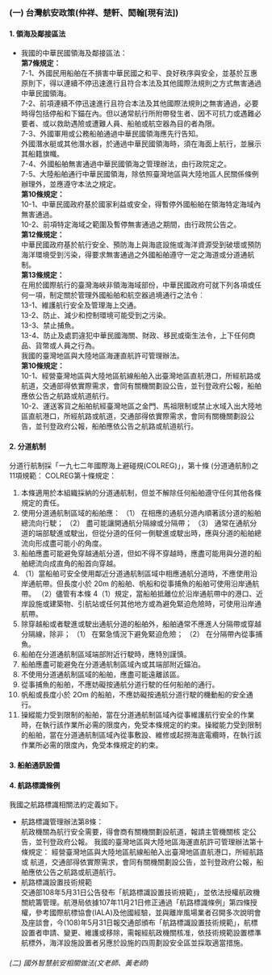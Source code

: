 ### (一)	台灣航安政策(仲祥、楚軒、閎翰[現有法])
#### 1.	**領海及鄰接區法**
- 我國的中華民國領海及鄰接區法：  
**第7條規定：**   
7-1、外國民用船舶在不損害中華民國之和平、良好秩序與安全，並基於互惠原則下，得以連續不停迅速進行且符合本法及其他國際法規則之方式無害通過中華民國領海。  
7-2、前項連續不停迅速進行且符合本法及其他國際法規則之無害通過，必要時得包括停船和下錨在內。但以通常航行所附帶發生者、因不可抗力或遇難必要者、或以救助遇險或遭難人員、船舶或航空器為目的者為限。  
7-3、外國軍用或公務船舶通過中華民國領海應先行告知。  
外國潛水艇或其他潛水器，於通過中華民國領海時，須在海面上航行，並展示其船籍旗幟。  
7-4、外國船舶無害通過中華民國領海之管理辦法，由行政院定之。  
7-5、大陸船舶通行中華民國領海，除依照臺灣地區與大陸地區人民關係條例辦理外，並應遵守本法之規定。  
**第10條規定：**  
10-1、中華民國政府基於國家利益或安全，得暫停外國船舶在領海特定海域內無害通過。  
10-2、前項特定海域之範圍及暫停無害通過之期間，由行政院公告之。  
**第12條規定：**  
中華民國政府基於航行安全、預防海上與海底設施或海洋資源受到破壞或預防海洋環境受到污染，得要求無害通過之外國船舶遵守一定之海道或分道通航制。  
**第13條規定：**  
在用於國際航行的臺灣海峽非領海海域部份，中華民國政府可就下列各項或任何一項，制定關於管理外國船舶和航空器過境通行之法令︰  
13-1、維護航行安全及管理海上交通。  
13-2、防止、減少和控制環境可能受到之污染。  
13-3、禁止捕魚。  
13-4、防止及處罰違犯中華民國海關、財政、移民或衛生法令，上下任何商品、貨幣或人員之行為。  
我國的臺灣地區與大陸地區海運直航許可管理辦法。  
**第10條規定：**  
10-1、經營臺灣地區與大陸地區航線船舶入出臺灣地區直航港口，所經航路或航道，交通部得依實際需求，會同有關機關劃設公告，並刊登政府公報，船舶應依公告之航路或航道航行。  
10-2、運送客貨之船舶航經臺灣地區之金門、馬祖限制或禁止水域入出大陸地區直航港口，所經航路或航道，交通部得依實際需求，會同有關機關劃設公告，並刊登政府公報，船舶應依公告之航路或航道航行。
#### 2. **分道航制**
分道行航制採「一九七二年國際海上避碰規(COLREG)」，第十條 (分道通航制)之11項規範：
COLREG第十條規定：
1.	本條適用於本組織採納的分道通航制，但並不解除任何船舶遵守任何其他各條規定的責任。
2.	使用分道通航制區域的船舶應：
（1）	在相應的通航分道內順著該分道的船舶總流向行駛；
（2）	盡可能讓開通航分隔線或分隔帶；
（3）	通常在通航分道的端部駛進或駛出，但從分道的任何一側駛進或駛出時，應與分道的船舶總流向形成盡可能小的角度。
3.	船舶應盡可能避免穿越通航分道，但如不得不穿越時，應盡可能用與分道的船舶總流向成直角的船首向穿越。
4.	（1）當船舶可安全使用鄰近分道通航制區域中相應通航分道時，不應使用沿岸通航帶。但長度小於 20m 的船舶、帆船和從事捕魚的船舶可使用沿岸通航帶。
（2）儘管有本條 4（1）規定，當船舶抵離位於沿岸通航帶中的港口、近岸設施或建築物、引航站或任何其他地方或為避免緊迫危險時，可使用沿岸通航帶。
5.	除穿越船或者駛進或駛出通航分道的船舶外，船舶通常不應進人分隔帶或穿越分隔線，除非；
（1）	在緊急情況下避免緊迫危險；
（2）	在分隔帶內從事捕魚。
6.	船舶在分道通航制區域端部附近行駛時，應特別謹慎。
7.	船舶應盡可能避免在分道通航制區域內或其端部附近錨泊。
8.	不使用分道通航制區域的船舶，應盡可能遠離該區。
9.	從事捕魚的船舶，不應妨礙按通航分道行駛的任何船舶的通行。
10.	帆船或長度小於 2Om 的船舶，不應妨礙按通航分道行駛的機動船的安全通行。
11.	操縱能力受到限制的船舶，當在分道通航制區域內從事維護航行安全的作業時，在執行該作業所必需的限度內，免受本條規定的約束。操縱能力受到限制的船舶，當在分道通航制區域內從事敷設、維修或起撈海底電纜時，在執行該作業所必需的限度內，免受本條規定的約束。
#### 3. **船舶通訊設備**
#### 4. **航路標識條例**
我國之航路標識相關法約定義如下。  
- 航路標識管理辦法第8條：  
航政機關為航行安全需要，得會商有關機關劃設航道，報請主管機關核 定公告，並刊登政府公報。 我國的臺灣地區與大陸地區海運直航許可管理辦法第十條規定： 經營臺灣地區與大陸地區航線船舶入出臺灣地區直航港口，所經航路或 航道，交通部得依實際需求，會同有關機關劃設公告，並刊登政府公報，船 舶應依公告之航路或航道航行。  
- 航路標識設置技術規範  
交通部108年5月31日公告發布「航路標識設置技術規範」，並依法授權航政機關統籌管理。航港局依據107年11月21日修正通過「航路標識條例」第四條授權，參考國際航標協會(IALA)及他國經驗，並與離岸風場業者召開多次說明會及座談會，今(108)年5月31日報交通部頒布「航路標識設置技術規範」，航標設置者申請、變更、維護或移除，需報經航政機關核准，依技術規範設置標準航標外，海洋設施設置者另應於設施的四周劃設安全區並採取適當措施。  
###### *(二)	國外智慧航安相關做法(文老師、黃老師)*
